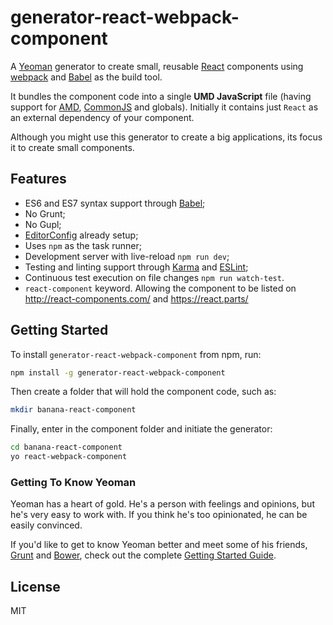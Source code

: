 # generator-react-webpack-component

A [Yeoman](http://yeoman.io) generator to create small, reusable [React](http://facebook.github.io/react/) components using [webpack](http://webpack.github.io/) and [Babel](http://babeljs.io/) as the build tool.

It bundles the component code into a single **UMD JavaScript** file (having support for [AMD](https://github.com/amdjs/amdjs-api/wiki/AMD), [CommonJS](http://wiki.commonjs.org/wiki/CommonJS) and globals). Initially it contains just `React` as an external dependency of your component.

Although you might use this generator to create a big applications, its focus it to create small components.

## Features

* ES6 and ES7 syntax support through [Babel](http://babeljs.io/);
* No Grunt;
* No Gupl;
* [EditorConfig](http://editorconfig.org/) already setup;
* Uses `npm` as the task runner;
* Development server with live-reload `npm run dev`;
* Testing and linting support through [Karma](http://karma-runner.github.io/) and [ESLint](http://eslint.org/);
* Continuous test execution on file changes `npm run watch-test`.
* `react-component` keyword. Allowing the component to be listed on http://react-components.com/ and https://react.parts/

## Getting Started

To install `generator-react-webpack-component` from npm, run:

```bash
npm install -g generator-react-webpack-component
```

Then create a folder that will hold the component code, such as:

```bash
mkdir banana-react-component
```

Finally, enter in the component folder and initiate the generator:

```bash
cd banana-react-component
yo react-webpack-component
```

### Getting To Know Yeoman

Yeoman has a heart of gold. He's a person with feelings and opinions, but he's very easy to work with. If you think he's too opinionated, he can be easily convinced.

If you'd like to get to know Yeoman better and meet some of his friends, [Grunt](http://gruntjs.com) and [Bower](http://bower.io), check out the complete [Getting Started Guide](https://github.com/yeoman/yeoman/wiki/Getting-Started).

## License

MIT
